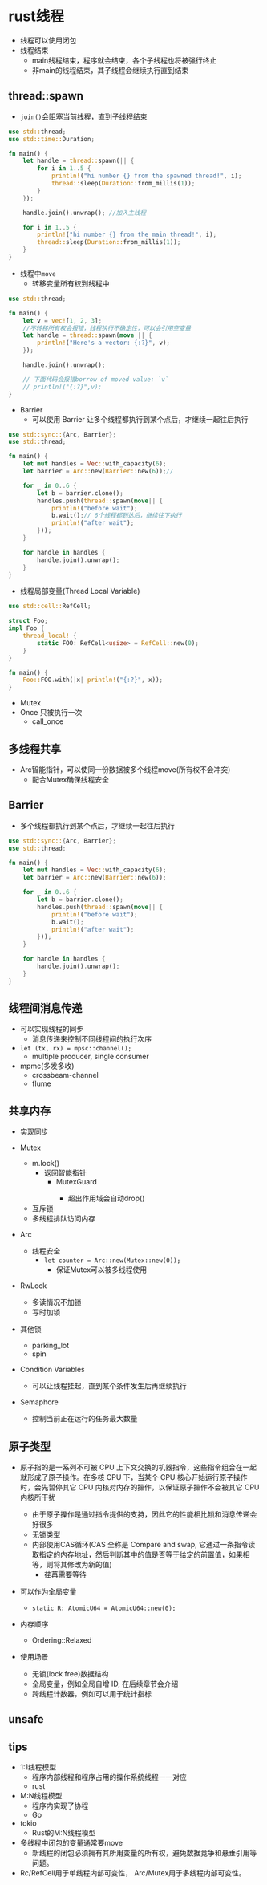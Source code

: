 # rust线程


+ 线程可以使用闭包
+ 线程结束
    + main线程结束，程序就会结束，各个子线程也将被强行终止
    + 非main的线程结束，其子线程会继续执行直到结束


## thread::spawn
+ `join()`会阻塞当前线程，直到子线程结束
```rust
use std::thread;
use std::time::Duration;

fn main() {
    let handle = thread::spawn(|| {
        for i in 1..5 {
            println!("hi number {} from the spawned thread!", i);
            thread::sleep(Duration::from_millis(1));
        }
    });

    handle.join().unwrap(); //加入主线程

    for i in 1..5 {
        println!("hi number {} from the main thread!", i);
        thread::sleep(Duration::from_millis(1));
    }
}
```

+ 线程中`move`
    + 转移变量所有权到线程中
```rust
use std::thread;

fn main() {
    let v = vec![1, 2, 3];
    //不转移所有权会报错，线程执行不确定性，可以会引用空变量
    let handle = thread::spawn(move || {
        println!("Here's a vector: {:?}", v);
    });

    handle.join().unwrap();

    // 下面代码会报错borrow of moved value: `v`
    // println!("{:?}",v);
}
```

+ Barrier
    + 可以使用 Barrier 让多个线程都执行到某个点后，才继续一起往后执行
```rust
use std::sync::{Arc, Barrier};
use std::thread;

fn main() {
    let mut handles = Vec::with_capacity(6);
    let barrier = Arc::new(Barrier::new(6));//

    for _ in 0..6 {
        let b = barrier.clone();
        handles.push(thread::spawn(move|| {
            println!("before wait");
            b.wait();// 6个线程都到达后，继续往下执行
            println!("after wait");
        }));
    }

    for handle in handles {
        handle.join().unwrap();
    }
}
```

+ 线程局部变量(Thread Local Variable)
```rust
use std::cell::RefCell;

struct Foo;
impl Foo {
    thread_local! {
        static FOO: RefCell<usize> = RefCell::new(0);
    }
}

fn main() {
    Foo::FOO.with(|x| println!("{:?}", x));
}
```
+ Mutex
+ Once 只被执行一次
    + call_once

## 多线程共享
+ Arc智能指针，可以使同一份数据被多个线程move(所有权不会冲突)
    + 配合Mutex确保线程安全





## Barrier
+ 多个线程都执行到某个点后，才继续一起往后执行
```rust
use std::sync::{Arc, Barrier};
use std::thread;

fn main() {
    let mut handles = Vec::with_capacity(6);
    let barrier = Arc::new(Barrier::new(6));

    for _ in 0..6 {
        let b = barrier.clone();
        handles.push(thread::spawn(move|| {
            println!("before wait");
            b.wait();
            println!("after wait");
        }));
    }

    for handle in handles {
        handle.join().unwrap();
    }
}
```

## 线程间消息传递
+ 可以实现线程的同步
    + 消息传递来控制不同线程间的执行次序
+ `let (tx, rx) = mpsc::channel();`
    + multiple producer, single consumer
+ mpmc(多发多收)
    + crossbeam-channel
    + flume

## 共享内存
+ 实现同步
+ Mutex<T>
    + m.lock()
        + 返回智能指针
            + MutexGuard<T>
                + 超出作用域会自动drop()
    + 互斥锁
    + 多线程排队访问内存
+ Arc<T>
    + 线程安全
        + `let counter = Arc::new(Mutex::new(0));`
            + 保证Mutex可以被多线程使用
+ RwLock
    + 多读情况不加锁
    + 写时加锁

+ 其他锁
    + parking_lot
    + spin

+ Condition Variables
    + 可以让线程挂起，直到某个条件发生后再继续执行

+ Semaphore
    + 控制当前正在运行的任务最大数量


## 原子类型
+ 原子指的是一系列不可被 CPU 上下文交换的机器指令，这些指令组合在一起就形成了原子操作。在多核 CPU 下，当某个 CPU 核心开始运行原子操作时，会先暂停其它 CPU 内核对内存的操作，以保证原子操作不会被其它 CPU 内核所干扰
    + 由于原子操作是通过指令提供的支持，因此它的性能相比锁和消息传递会好很多
    + 无锁类型
    + 内部使用CAS循环(CAS 全称是 Compare and swap, 它通过一条指令读取指定的内存地址，然后判断其中的值是否等于给定的前置值，如果相等，则将其修改为新的值)
        + 荏苒需要等待

+ 可以作为全局变量
    + `static R: AtomicU64 = AtomicU64::new(0);`

+ 内存顺序
    + Ordering::Relaxed

+ 使用场景
    + 无锁(lock free)数据结构
    + 全局变量，例如全局自增 ID, 在后续章节会介绍
    + 跨线程计数器，例如可以用于统计指标


## unsafe


## tips
+ 1:1线程模型
    + 程序内部线程和程序占用的操作系统线程一一对应
    + rust
+ M:N线程模型
    + 程序内实现了协程
    + Go
+ tokio
    + Rust的M:N线程模型
+ 多线程中闭包的变量通常要move
    + 新线程的闭包必须拥有其所用变量的所有权，避免数据竞争和悬垂引用等问题。
+ Rc<T>/RefCell<T>用于单线程内部可变性， Arc<T>/Mutex<T>用于多线程内部可变性。